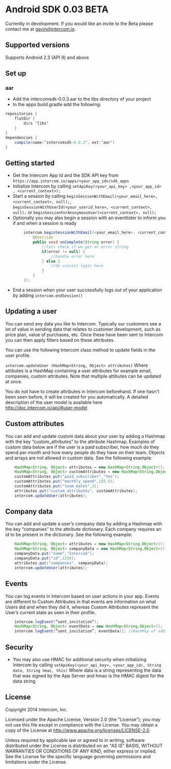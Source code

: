 # Android SDK 0.03 BETA

Currently in development. If you would like an invite to the Beta please contact me at gavin@intercom.io.

## Supported versions
Supports Android 2.3 (API 9) and above


## Set up
### aar
- Add the intercomsdk-0.0.3.aar to the libs directory of your project
- In the apps build.gradle add the following:
```Java
repositories {
    flatDir {
        dirs 'libs'
    }
}
dependencies {
    compile(name:'intercomsdk-0.0.3', ext:'aar')
}
```

## Getting started
- Get the Intercom App Id and the SDK API key from `https://app.intercom.io/apps/<your_app_id>/sdk_apps`
- Initialize Intercom by calling `setApiKey(<your_api_key> ,<your_app_id> , <current_context>);` 
- Start a session by calling `beginSessionWithEmail(<your_email_here>, <current_context>, null);`, `beginSessionWithUserId(<your_userid_here>, <current_context>, null);` or `beginSessionForAnonymousUser(<current_context>, null);`
- Optionally you may also begin a session with an eventlister to inform you if and when a session is ready
```Java
        intercom.beginSessionWithEmail(<your_email_here>, <current_context>, new Intercom.IntercomEventListener() {
            @Override
            public void onComplete(String error) {
                //lets check if we get an error string
                if(error != null) {
                    //handle error here
                } else {
                    //do success logic here
                }
            }
        });
```
- End a session when your user successfully logs out of your application by adding
    `intercom.endSession()`

## Updating a user

You can send any data you like to Intercom. Typically our customers see a lot of value in sending data that relates to customer development, such as price plan, value of purchases, etc. Once these have been sent to Intercom you can then apply filters based on these attributes.

You can use the following Intercom class method to update fields in the user profile.

`intercom.updateUser (HashMap<String, Object> attributes)` Where attibutes is a HashMap containing a user attributes for example email, companies, custom attributes. Note that multiple attibutes can be updated at once.

You do not have to create attributes in Intercom beforehand. If one hasn't been seen before, it will be created for you automatically. A detailed description of the user model is available here http://doc.intercom.io/api/#user-model

## Custom attributes
You can add and update custom data about your user by adding a Hashmap with the key “custom_attributes” to the attribute Hashmap. Examples of custom data below are if the user is a paid subscriber, how much do they spend per month and how many people do they have on their team. Objects and arrays are not allowed in custom data. See the following example:
```Java   
    HashMap<String, Object> attributes = new HashMap<String,Object>();
    HashMap<String, Object> customAttributes = new HashMap<String,Object>();
    customAttributes.put("paid_subscriber","Yes");
    customAttributes.put("monthly_spend",155.5);
    customAttributes.put("team_mates",3);
    attributes.put("custom_attributes", customAttributes);
    intercom.updateUser(attributes);
```

## Company data
You can add and update a user’s company data by adding a Hashmap with the key “companies” to the attribute dictionary. Each company requires an id to be present in the dictionary. See the following example:

```Java   
    HashMap<String, Object> attributes = new HashMap<String,Object>();
    HashMap<String, Object> companyData = new HashMap<String,Object>();
    companyData.put("name","Intercom");
    companyData.put("id",1234);
    attributes.put("companies", companyData);
    intercom.updateUser(attributes);
```

## Events
You can log events in Intercom based on user actions in your app. Events are different to Custom Attributes in that events are information on what Users did and when they did it, whereas Custom Attributes represent the User’s current state as seen in their profile.
```Java  
    intercom.logEvent(”sent_invitation”);
    HashMap<String, Object> eventData = new HashMap<String,Object>();
    intercom.logEvent(”sent_invitation”, eventData)]; //HashMap of additional data for the event
```

## Security
- You may also use HMAC for additional security when initializing Intercom by calling `setApiKey(<your_api_key>, <your_app_id>, String data, String hmac, this)` Where data is a string representing the data that was signed by the App Server and hmac is the HMAC digest for the data string

## License
Copyright 2014 Intercom, Inc.

Licensed under the Apache License, Version 2.0 (the "License"); you may not use this file except in compliance with the License.
You may obtain a copy of the License at http://www.apache.org/licenses/LICENSE-2.0

Unless required by applicable law or agreed to in writing, software distributed under the License is distributed on an "AS IS" BASIS, WITHOUT WARRANTIES OR CONDITIONS OF ANY KIND, either express or implied. See the License for the specific language governing permissions and limitations under the License.
